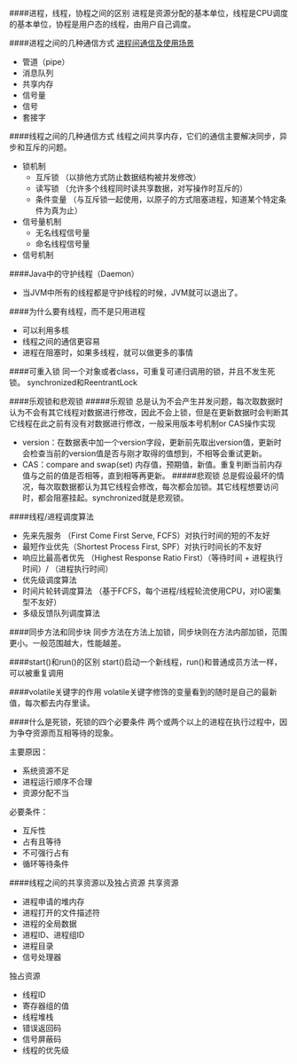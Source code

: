 ####进程，线程，协程之间的区别
进程是资源分配的基本单位，线程是CPU调度的基本单位，协程是用户态的线程，由用户自己调度。

####进程之间的几种通信方式
[进程间通信及使用场景](https://www.jianshu.com/p/4989c35c9475)

- 管道（pipe）
- 消息队列
- 共享内存
- 信号量
- 信号
- 套接字

####线程之间的几种通信方式
线程之间共享内存，它们的通信主要解决同步，异步和互斥的问题。
- 锁机制
  - 互斥锁 （以排他方式防止数据结构被并发修改）
  - 读写锁 （允许多个线程同时读共享数据，对写操作时互斥的）
  - 条件变量 （与互斥锁一起使用，以原子的方式阻塞进程，知道某个特定条件为真为止）
- 信号量机制
  - 无名线程信号量
  - 命名线程信号量
- 信号机制

####Java中的守护线程（Daemon）
- 当JVM中所有的线程都是守护线程的时候，JVM就可以退出了。

####为什么要有线程，而不是只用进程
- 可以利用多核
- 线程之间的通信更容易
- 进程在阻塞时，如果多线程，就可以做更多的事情

####可重入锁
同一个对象或者class，可重复可递归调用的锁，并且不发生死锁。
synchronized和ReentrantLock

####乐观锁和悲观锁
#####乐观锁
总是认为不会产生并发问题，每次取数据时认为不会有其它线程对数据进行修改，因此不会上锁，但是在更新数据时会判断其它线程在此之前有没有对数据进行修改，一般采用版本号机制or CAS操作实现
  - version：在数据表中加一个version字段，更新前先取出version值，更新时会检查当前的version值是否与刚才取得的值想到，不相等会重试更新。
  - CAS：compare and swap(set) 内存值，预期值，新值。重复判断当前内存值与之前的值是否相等，直到相等再更新。
#####悲观锁
总是假设最坏的情况，每次取数据都认为其它线程会修改，每次都会加锁。其它线程想要访问时，都会阻塞挂起。synchronized就是悲观锁。

####线程/进程调度算法
- 先来先服务 （First Come First Serve, FCFS）对执行时间的短的不友好
- 最短作业优先（Shortest Process First, SPF）对执行时间长的不友好
- 响应比最高者优先 （Highest Response Ratio First）（等待时间 + 进程执行时间）/ （进程执行时间）
- 优先级调度算法 
- 时间片轮转调度算法 （基于FCFS，每个进程/线程轮流使用CPU，对IO密集型不友好）
- 多级反馈队列调度算法

####同步方法和同步块
同步方法在方法上加锁，同步块则在方法内部加锁，范围更小。一般范围越大，性能越差。

####start()和run()的区别
start()启动一个新线程，run()和普通成员方法一样，可以被重复调用

####volatile关键字的作用
volatile关键字修饰的变量看到的随时是自己的最新值，每次都去内存里读。

####什么是死锁，死锁的四个必要条件
两个或两个以上的进程在执行过程中，因为争夺资源而互相等待的现象。

主要原因：

- 系统资源不足
- 进程运行顺序不合理
- 资源分配不当

必要条件：

- 互斥性
- 占有且等待
- 不可强行占有
- 循环等待条件

####线程之间的共享资源以及独占资源
共享资源

- 进程申请的堆内存
- 进程打开的文件描述符
- 进程的全局数据
- 进程ID、进程组ID
- 进程目录
- 信号处理器

独占资源

- 线程ID
- 寄存器组的值
- 线程堆栈
- 错误返回码
- 信号屏蔽码
- 线程的优先级